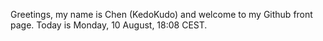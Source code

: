 Greetings, my name is Chen (KedoKudo) and welcome to my Github front page.  Today is Monday, 10 August, 18:08 CEST.